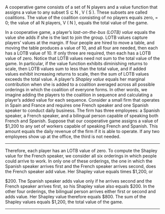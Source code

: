 A cooperative game consists of a set of N players and a value function that assigns a value to any subset S ⊆ N , V ( S ). These subsets are called coalitions. The value of the coalition consisting of no players equals zero, = 0; the value of all N players, V ( N ), equals the total value of the game. 

In a cooperative game, a player’s _last-on-the-bus (LOTB) value_ equals the value she adds if she is the last to join the group. LOTB values capture players’ values at the margin. If four people are hired to move a table, and moving the table produces a value of 10, and all four are needed, then each has a LOTB value of 10. If only three are required, then each has a LOTB value of zero. Notice that LOTB values need not sum to the total value of the game. In particular, if the value function exhibits diminishing returns to scale, then LOTB values sum to less than the total value, and if added values exhibit increasing returns to scale, then the sum of LOTB values exceeds the total value. A player’s _Shapley value_ equals her marginal contribution when she is added to a coalition averaged across all possible orderings in which the coalition of everyone forms. In other words, we imagine adding the players to the coalition in sequence and calculating a player’s added value for each sequence. Consider a small firm that operates in Spain and France and requires one French speaker and one Spanish speaker to conduct daily business. The firm has three employees: a Spanish speaker, a French speaker, and a bilingual person capable of speaking both French and Spanish. Suppose that our cooperative game assigns a value of $1,200 to any set of workers capable of speaking French and Spanish. This amount equals the daily revenue of the firm if it is able to operate. If any two employees show up at the office, the third is not needed. 

---

Therefore, each player has an LOTB value of zero. To compute the Shapley value for the French speaker, we consider all six orderings in which people could arrive to work. In only one of these orderings, the one in which the Spanish speaker arrives first and the French speaker arrives second, does the French speaker add value. Her Shapley value equals times $1,200, or 

$200. The Spanish speaker adds value only if he arrives second and the French speaker arrives first, so his Shapley value also equals $200. In the other four orderings, the bilingual person arrives either first or second and adds value. Her Shapley value therefore equals $800. The sum of the Shapley values equals $1,200, the total value of the game. 

---